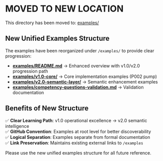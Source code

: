 # MOVED TO NEW LOCATION

This directory has been moved to: [examples/](../../examples/)

## New Unified Examples Structure

The examples have been reorganized under `/examples/` to provide clear progression:

- **[examples/README.md](../../examples/README.md)** → Enhanced overview with v1.0/v2.0 progression path
- **[examples/v1.0-core/](../../examples/v1.0-core/)** → Core implementation examples (P002 pump)
- **[examples/v2.0-semantic-layer/](../../examples/v2.0-semantic-layer/)** → Semantic enhancement examples
- **[examples/competency-questions-validation.md](../../examples/competency-questions-validation.md)** → Validation documentation

## Benefits of New Structure

✅ **Clear Learning Path**: v1.0 operational excellence → v2.0 semantic intelligence  
✅ **GitHub Convention**: Examples at root level for better discoverability  
✅ **Logical Separation**: Examples separate from formal documentation  
✅ **Link Preservation**: Maintains existing external links to `/examples`

Please use the new unified examples structure for all future reference.
